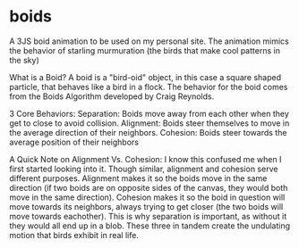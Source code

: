 # boids
A 3JS boid animation to be used on my personal site. The animation mimics the behavior of starling murmuration (the birds that make cool patterns in the sky)

What is a Boid?
A boid is a "bird-oid" object, in this case a square shaped particle, that behaves like a bird in a flock. The behavior for the boid comes from the Boids Algorithm developed by Craig Reynolds.

3 Core Behaviors:
Separation: Boids move away from each other when they get to close to avoid collision.
Alignment: Boids steer themselves to move in the average direction of their neighbors.
Cohesion: Boids steer towards the average position of their neighbors

A Quick Note on Alignment Vs. Cohesion:
I know this confused me when I first started looking into it. 
Though similar, alignment and cohesion serve different purposes. Alignment makes it so the boids move in the same direction (if two boids are on opposite sides of the canvas, they would both move in the same direction). Cohesion makes it so the boid in question will move towards its neighbors, always trying to get closer (the two boids will move towards eachother). This is why separation is important, as without it they would all end up in a blob. These three in tandem create the undulating motion that birds exhibit in real life.
